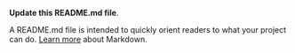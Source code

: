 **Update this README.md file**.

 A README.md file is intended to quickly orient readers to what your project can do.
 [Learn more](http://go.microsoft.com/fwlink/p/?LinkId=524306) about Markdown.